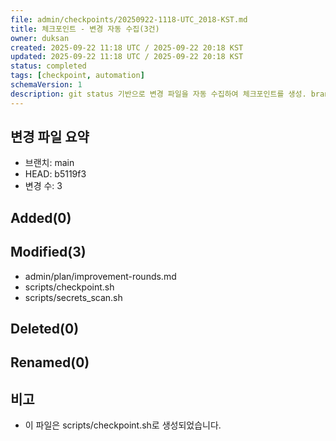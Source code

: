 ```yaml
---
file: admin/checkpoints/20250922-1118-UTC_2018-KST.md
title: 체크포인트 - 변경 자동 수집(3건)
owner: duksan
created: 2025-09-22 11:18 UTC / 2025-09-22 20:18 KST
updated: 2025-09-22 11:18 UTC / 2025-09-22 20:18 KST
status: completed
tags: [checkpoint, automation]
schemaVersion: 1
description: git status 기반으로 변경 파일을 자동 수집하여 체크포인트를 생성. branch=main, head=b5119f3
---
```


## 변경 파일 요약
- 브랜치: main
- HEAD: b5119f3
- 변경 수: 3

## Added(0)

## Modified(3)
- admin/plan/improvement-rounds.md
- scripts/checkpoint.sh
- scripts/secrets_scan.sh

## Deleted(0)

## Renamed(0)

## 비고
- 이 파일은 scripts/checkpoint.sh로 생성되었습니다.
